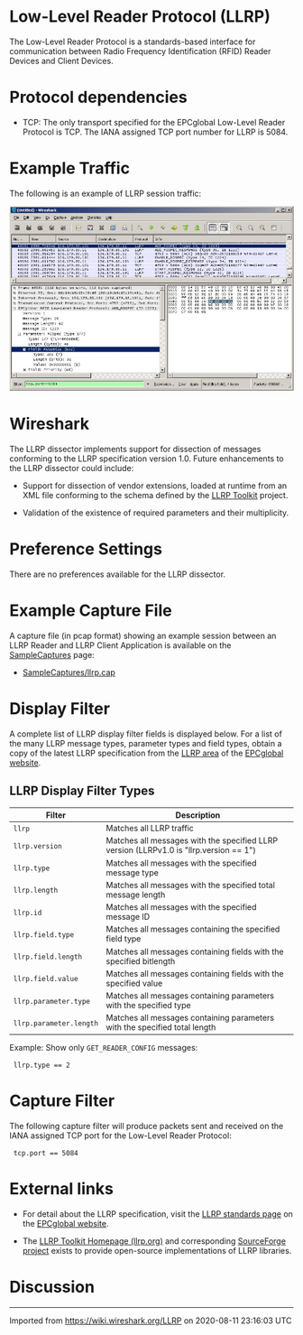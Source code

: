 # Low-Level Reader Protocol (LLRP)

The Low-Level Reader Protocol is a standards-based interface for communication between Radio Frequency Identification (RFID) Reader Devices and Client Devices.

# Protocol dependencies

  - TCP: The only transport specified for the EPCglobal Low-Level Reader Protocol is TCP. The IANA assigned TCP port number for LLRP is 5084.

# Example Traffic

The following is an example of LLRP session traffic:

![llrpcap.jpg](uploads/__moin_import__/attachments/LLRP/llrpcap.jpg "llrpcap.jpg")

# Wireshark

The LLRP dissector implements support for dissection of messages conforming to the LLRP specification version 1.0. Future enhancements to the LLRP dissector could include:

  - Support for dissection of vendor extensions, loaded at runtime from an XML file conforming to the schema defined by the [LLRP Toolkit](http://llrp.org) project.

  - Validation of the existence of required parameters and their multiplicity.

# Preference Settings

There are no preferences available for the LLRP dissector.

# Example Capture File

A capture file (in pcap format) showing an example session between an LLRP Reader and LLRP Client Application is available on the [SampleCaptures](/SampleCaptures) page:

  - [SampleCaptures/llrp.cap](/SampleCaptures?action=AttachFile&do=get&target=llrp.cap)

# Display Filter

A complete list of LLRP display filter fields is displayed below. For a list of the many LLRP message types, parameter types and field types, obtain a copy of the latest LLRP specification from the [LLRP area](http://www.epcglobalinc.org/standards/llrp) of the [EPCglobal website](http://www.epcglobalinc.org).

## LLRP Display Filter Types

| Filter                  | Description                                                                            |
| ----------------------- | -------------------------------------------------------------------------------------- |
| `llrp`                  | Matches all LLRP traffic                                                               |
| `llrp.version`          | Matches all messages with the specified LLRP version (LLRPv1.0 is "llrp.version == 1") |
| `llrp.type`             | Matches all messages with the specified message type                                   |
| `llrp.length`           | Matches all messages with the specified total message length                           |
| `llrp.id`               | Matches all messages with the specified message ID                                     |
| `llrp.field.type`       | Matches all messages containing the specified field type                               |
| `llrp.field.length`     | Matches all messages containing fields with the specified bitlength                    |
| `llrp.field.value`      | Matches all messages containing fields with the specified value                        |
| `llrp.parameter.type`   | Matches all messages containing parameters with the specified type                     |
| `llrp.parameter.length` | Matches all messages containing parameters with the specified total length             |

Example: Show only `GET_READER_CONFIG` messages:

``` 
 llrp.type == 2
```

# Capture Filter

The following capture filter will produce packets sent and received on the IANA assigned TCP port for the Low-Level Reader Protocol:

``` 
 tcp.port == 5084
```

# External links

  - For detail about the LLRP specification, visit the [LLRP standards page](http://www.epcglobalinc.org/standards/llrp) on the [EPCglobal website](http://www.epcglobalinc.org/).

  - The [LLRP Toolkit Homepage (llrp.org)](http://www.llrp.org) and corresponding [SourceForge project](http://www.soureceforge.net/projects/llrp-toolkit) exists to provide open-source implementations of LLRP libraries.

# Discussion

---

Imported from https://wiki.wireshark.org/LLRP on 2020-08-11 23:16:03 UTC
